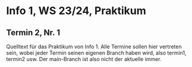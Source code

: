 # Info 1, WS 23/24, Praktikum

## Termin 2, Nr. 1

Quelltext für das Praktikum von Info 1.
Alle Termine sollen hier vertreten sein,
wobei jeder Termin seinen eigenen Branch haben wird,
also termin1, termin2 usw.
Der main-Branch ist also nicht der aktuelle immer.